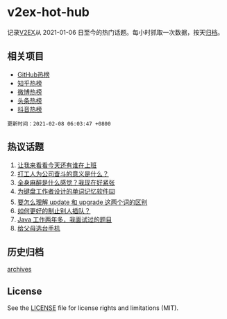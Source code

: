 # v2ex-hot-hub

 记录[V2EX](https://www.v2ex.com/)从 2021-01-06 日至今的热门话题。每小时抓取一次数据，按天[归档](archives)。
 
 ## 相关项目

- [GitHub热榜](https://github.com/lonnyzhang423/github-hot-hub)
- [知乎热榜](https://github.com/lonnyzhang423/zhihu-hot-hub)
- [微博热榜](https://github.com/lonnyzhang423/weibo-hot-hub)
- [头条热榜](https://github.com/lonnyzhang423/toutiao-hot-hub)
- [抖音热榜](https://github.com/lonnyzhang423/douyin-hot-hub)


 `更新时间：2021-02-08 06:03:47 +0800`

## 热议话题

1. [让我来看看今天还有谁在上班](https://www.v2ex.com/t/751953)
1. [打工人为公司奋斗的意义是什么？](https://www.v2ex.com/t/751957)
1. [全身麻醉是什么感觉？我现在好紧张](https://www.v2ex.com/t/752040)
1. [为键盘工作者设计的单词记忆软件⌨️](https://www.v2ex.com/t/752050)
1. [要怎么理解 update 和 upgrade 这两个词的区别](https://www.v2ex.com/t/751983)
1. [如何更好的制止别人插队？](https://www.v2ex.com/t/751992)
1. [Java 工作两年多，我面试过的题目](https://www.v2ex.com/t/752020)
1. [给父母选台手机](https://www.v2ex.com/t/751938)

## 历史归档

[archives](archives)

## License

See the [LICENSE](LICENSE) file for license rights and limitations (MIT).
